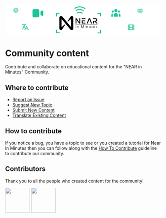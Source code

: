 ![Near In Minutes](assets/near-in-minutes-banner.png)

# Community content

Contribute and collaborate on educational content for the "NEAR in Minutes" Community.


## Where to contribute

- [Report an Issue](https://github.com/near-in-minutes/community/issues/new?assignees=ozanisgor&labels=bug%2C+incoming&template=report-an-issue.md&title=%5BBUG%5D)
- [Suggest New Topic](https://github.com/near-in-minutes/community/issues/new?assignees=&labels=looking+for+creator%2C+incoming&template=suggest-new-topic.md&title=%5BNEW+TOPIC%5D)
- [Submit New Content](https://github.com/near-in-minutes/community/issues/new?assignees=&labels=in+progress%2C+incoming&template=submit-new-content.md&title=%5BNEW+CONTENT%5D)
- [Translate Existing Content](https://github.com/near-in-minutes/community/issues/new?assignees=&labels=translation%2C+incoming&template=translate-existing-content.md&title=%5BNEW+TRANSLATION%5D)

## How to contribute

If you notice a bug, you have a topic to see or you created a tutorial for Near In Minutes then you can follow along with the [How To Contribute](how-to-contribute.md) guideline to contribute our community.

## Contributors

Thank you to all the people who created content for the community!

<p float="left">
  <img src="https://github.com/ozanisgor.png" width="80" height="80" />
  <img src="https://github.com/amgando.png" width="80" height="80" />
</p>
